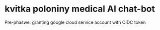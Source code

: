 # kvitka poloniny medical AI chat-bot
Pre-phaswe: granting google cloud service account with OIDC token  
